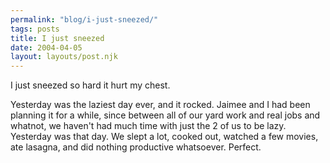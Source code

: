 ```yaml
---
permalink: "blog/i-just-sneezed/"
tags: posts
title: I just sneezed
date: 2004-04-05
layout: layouts/post.njk
---
```


I just sneezed so hard it hurt my chest. 

Yesterday was the laziest day ever, and it rocked. Jaimee and I had been planning it for a while, since between all of our yard work and real jobs and whatnot, we haven't had much time with just the 2 of us to be lazy. Yesterday was that day. We slept a lot, cooked out, watched a few movies, ate lasagna, and did nothing productive whatsoever. Perfect.